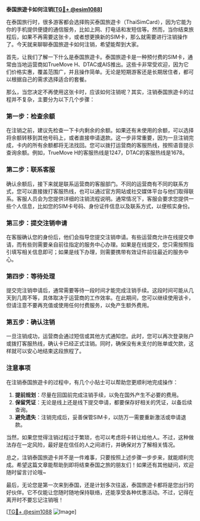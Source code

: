 **泰国旅遊卡如何注销[[TG💪+ @esim1088](https://t.me/s/esim1088)]**

在泰国旅行时，很多游客都会选择购买泰国旅遊卡（ThaiSimCard），因为它能为你的手机提供便捷的通信服务，比如上网、打电话和发短信等。然而，当你结束旅程后，如果不再需要这张卡，或者想更换新的SIM卡，那么就需要进行注销操作了。今天就来聊聊泰国旅遊卡如何注销，希望能帮到大家。

首先，让我们了解一下什么是泰国旅遊卡。泰国旅遊卡是一种预付费的SIM卡，通常由当地运营商如TrueMove H、DTAC或AIS推出。这些卡非常受欢迎，因为它们价格实惠，覆盖范围广，并且操作简单。无论是短期游客还是长期居住者，都可以根据自己的需求选择适合的套餐。

那么，当您决定不再使用这张卡时，应该如何注销呢？其实，注销泰国旅遊卡的过程并不复杂，主要分为以下几个步骤：

### **第一步：检查余额**
在注销之前，建议先检查一下卡内剩余的余额。如果还有未使用的余额，可以选择将余额转移到其他号码上，或者直接申请退款。这一步非常重要，因为一旦注销完成，卡内的所有余额都将无法找回。您可以拨打运营商的客服热线，按照语音提示查询余额。例如，TrueMove H的客服热线是1247，DTAC的客服热线是1678。

### **第二步：联系客服**
确认余额后，接下来就是联系运营商的客服部门。不同的运营商有不同的联系方式，您可以直接拨打客服热线，也可以通过官方网站或社交媒体平台与他们取得联系。客服人员会为您提供详细的注销流程说明。通常情况下，客服会要求您提供一些个人信息，比如您的SIM卡号码、身份证件信息以及联系方式，以便核实身份。

### **第三步：提交注销申请**
在客服确认您的身份后，他们会指导您提交注销申请。有些运营商允许在线提交申请，而有些则需要亲自前往指定的服务中心办理。如果是在线提交，您只需按照指引填写相关信息即可；如果是线下办理，则需要携带有效证件前往最近的服务中心。

### **第四步：等待处理**
提交完注销申请后，通常需要等待一段时间才能完成注销手续。这段时间可能从几天到几周不等，具体取决于运营商的工作效率。在此期间，您可以继续使用该卡，但请注意不要再充值或使用任何付费服务，以免产生额外费用。

### **第五步：确认注销**
一旦注销成功，运营商会通过短信或其他方式通知您。此时，您可以再次登录账户或拨打客服热线，确认卡已经正式注销。同时，确保没有未支付的账单或欠款，这样就可以安心地结束这段旅程了。

### **注意事项**
在注销泰国旅遊卡的过程中，有几个小贴士可以帮助您更顺利地完成操作：

1. **提前规划**：尽量在回国前完成注销手续，以免在国外产生不必要的费用。
2. **保留凭证**：无论是线上还是线下提交申请，都要保存好相关的凭证，以备后续查询。
3. **避免遗失**：注销完成后，妥善保管SIM卡，以防万一需要重新激活或申请退款。

当然，如果您觉得注销过程过于繁琐，也可以考虑将卡转让给他人。不过，这种做法存在一定风险，最好是在信任的人之间进行，并确保对方了解相关情况。

总之，注销泰国旅遊卡并不是一件难事，只要按照上述步骤一步步来，就能顺利完成。希望这篇文章能帮助到即将结束泰国之旅的朋友们！如果还有其他疑问，欢迎随时留言讨论哦~

最后，无论您是第一次来到泰国，还是计划多次往返，泰国旅遊卡都将是您出行的好伙伴。它不仅能让您随时随地保持联络，还能享受各种优惠活动。不过，记得在离开时不要忘记注销哦！

[[TG💪+ @esim1088](https://t.me/s/esim1088) ![Image](https://i.postimg.cc/4NQfJmqS/Snipaste-2025-05-13-00-14-12.png)]